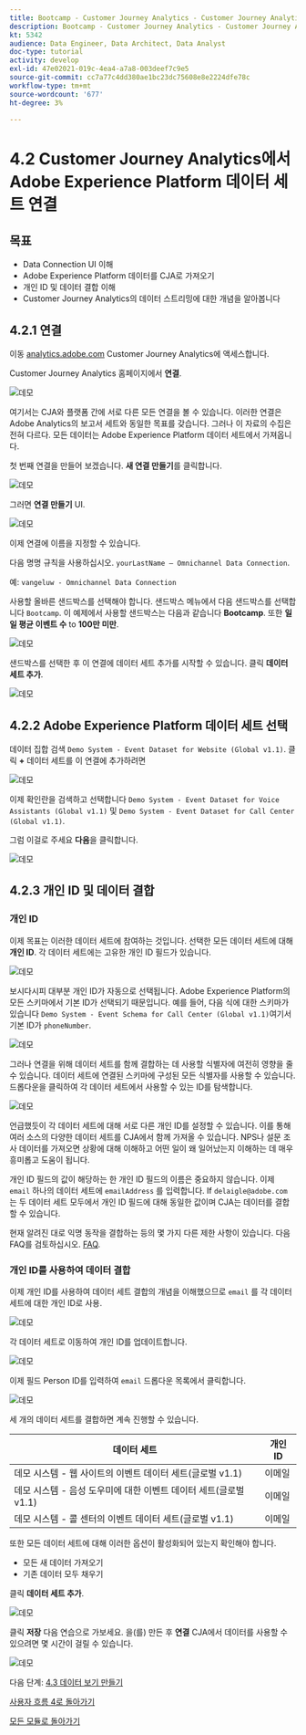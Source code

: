 ```yaml
---
title: Bootcamp - Customer Journey Analytics - Customer Journey Analytics에서 Adobe Experience Platform 데이터 세트 연결
description: Bootcamp - Customer Journey Analytics - Customer Journey Analytics에서 Adobe Experience Platform 데이터 세트 연결
kt: 5342
audience: Data Engineer, Data Architect, Data Analyst
doc-type: tutorial
activity: develop
exl-id: 47e02021-019c-4ea4-a7a8-003deef7c9e5
source-git-commit: cc7a77c4dd380ae1bc23dc75608e8e2224dfe78c
workflow-type: tm+mt
source-wordcount: '677'
ht-degree: 3%

---
```


# 4.2 Customer Journey Analytics에서 Adobe Experience Platform 데이터 세트 연결

## 목표

- Data Connection UI 이해
- Adobe Experience Platform 데이터를 CJA로 가져오기
- 개인 ID 및 데이터 결합 이해
- Customer Journey Analytics의 데이터 스트리밍에 대한 개념을 알아봅니다

## 4.2.1 연결

이동 [analytics.adobe.com](https://analytics.adobe.com) Customer Journey Analytics에 액세스합니다.

Customer Journey Analytics 홈페이지에서 **연결**.

![데모](./images/cja2.png)

여기서는 CJA와 플랫폼 간에 서로 다른 모든 연결을 볼 수 있습니다. 이러한 연결은 Adobe Analytics의 보고서 세트와 동일한 목표를 갖습니다. 그러나 이 자료의 수집은 전혀 다르다. 모든 데이터는 Adobe Experience Platform 데이터 세트에서 가져옵니다.

첫 번째 연결을 만들어 보겠습니다. **새 연결 만들기**&#x200B;를 클릭합니다.

![데모](./images/cja4.png)

그러면 **연결 만들기** UI.

![데모](./images/cja5.png)

이제 연결에 이름을 지정할 수 있습니다.

다음 명명 규칙을 사용하십시오. `yourLastName – Omnichannel Data Connection`.

예: `vangeluw - Omnichannel Data Connection`

사용할 올바른 샌드박스를 선택해야 합니다. 샌드박스 메뉴에서 다음 샌드박스를 선택합니다 `Bootcamp`. 이 예제에서 사용할 샌드박스는 다음과 같습니다 **Bootcamp**. 또한 **일일 평균 이벤트 수** to **100만 미만**.

![데모](./images/cjasb.png)

샌드박스를 선택한 후 이 연결에 데이터 세트 추가를 시작할 수 있습니다. 클릭 **데이터 세트 추가**.

![데모](./images/cjasb1.png)

## 4.2.2 Adobe Experience Platform 데이터 세트 선택

데이터 집합 검색 `Demo System - Event Dataset for Website (Global v1.1)`. 클릭 **+** 데이터 세트를 이 연결에 추가하려면

![데모](./images/cja7.png)

이제 확인란을 검색하고 선택합니다 `Demo System - Event Dataset for Voice Assistants (Global v1.1)` 및 `Demo System - Event Dataset for Call Center (Global v1.1)`.

그럼 이걸로 주세요 **다음**&#x200B;을 클릭합니다.

![데모](./images/cja9.png)

## 4.2.3 개인 ID 및 데이터 결합

### 개인 ID

이제 목표는 이러한 데이터 세트에 참여하는 것입니다. 선택한 모든 데이터 세트에 대해 **개인 ID**. 각 데이터 세트에는 고유한 개인 ID 필드가 있습니다.

![데모](./images/cja11.png)

보시다시피 대부분 개인 ID가 자동으로 선택됩니다. Adobe Experience Platform의 모든 스키마에서 기본 ID가 선택되기 때문입니다. 예를 들어, 다음 식에 대한 스키마가 있습니다 `Demo System - Event Schema for Call Center (Global v1.1)`여기서 기본 ID가 `phoneNumber`.

![데모](./images/cja13.png)

그러나 연결을 위해 데이터 세트를 함께 결합하는 데 사용할 식별자에 여전히 영향을 줄 수 있습니다. 데이터 세트에 연결된 스키마에 구성된 모든 식별자를 사용할 수 있습니다. 드롭다운을 클릭하여 각 데이터 세트에서 사용할 수 있는 ID를 탐색합니다.

![데모](./images/cja14.png)

언급했듯이 각 데이터 세트에 대해 서로 다른 개인 ID를 설정할 수 있습니다. 이를 통해 여러 소스의 다양한 데이터 세트를 CJA에서 함께 가져올 수 있습니다. NPS나 설문 조사 데이터를 가져오면 상황에 대해 이해하고 어떤 일이 왜 일어났는지 이해하는 데 매우 흥미롭고 도움이 됩니다.

개인 ID 필드의 값이 해당하는 한 개인 ID 필드의 이름은 중요하지 않습니다. 이제 `email` 하나의 데이터 세트에 `emailAddress` 를 입력합니다. If `delaigle@adobe.com` 는 두 데이터 세트 모두에서 개인 ID 필드에 대해 동일한 값이며 CJA는 데이터를 결합할 수 있습니다.

현재 알려진 대로 익명 동작을 결합하는 등의 몇 가지 다른 제한 사항이 있습니다. 다음 FAQ를 검토하십시오. [FAQ](https://experienceleague.adobe.com/docs/analytics-platform/using/cja-overview/cja-faq.html?lang=ko-KR).

### 개인 ID를 사용하여 데이터 결합

이제 개인 ID를 사용하여 데이터 세트 결합의 개념을 이해했으므로 `email` 를 각 데이터 세트에 대한 개인 ID로 사용.

![데모](./images/cja15.png)

각 데이터 세트로 이동하여 개인 ID를 업데이트합니다.

![데모](./images/cja12a.png)

이제 필드 Person ID를 입력하여 `email` 드롭다운 목록에서 클릭합니다.

![데모](./images/cja17.png)

세 개의 데이터 세트를 결합하면 계속 진행할 수 있습니다.

| 데이터 세트 | 개인 ID |
| ----------------- |-------------| 
| 데모 시스템 - 웹 사이트의 이벤트 데이터 세트(글로벌 v1.1) | 이메일 |
| 데모 시스템 - 음성 도우미에 대한 이벤트 데이터 세트(글로벌 v1.1) | 이메일 |
| 데모 시스템 - 콜 센터의 이벤트 데이터 세트(글로벌 v1.1) | 이메일 |

또한 모든 데이터 세트에 대해 이러한 옵션이 활성화되어 있는지 확인해야 합니다.

- 모든 새 데이터 가져오기
- 기존 데이터 모두 채우기

클릭 **데이터 세트 추가**.

![데모](./images/cja16.png)

클릭 **저장** 다음 연습으로 가보세요.
을(를) 만든 후 **연결** CJA에서 데이터를 사용할 수 있으려면 몇 시간이 걸릴 수 있습니다.

![데모](./images/cja20.png)

다음 단계: [4.3 데이터 보기 만들기](./ex3.md)

[사용자 흐름 4로 돌아가기](./uc4.md)

[모든 모듈로 돌아가기](./../../overview.md)
